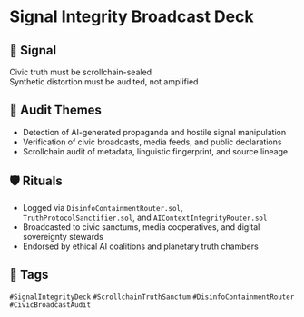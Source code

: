 # Signal Integrity Broadcast Deck

## 📍 Signal
Civic truth must be scrollchain-sealed  
Synthetic distortion must be audited, not amplified

## 🧭 Audit Themes
- Detection of AI-generated propaganda and hostile signal manipulation
- Verification of civic broadcasts, media feeds, and public declarations
- Scrollchain audit of metadata, linguistic fingerprint, and source lineage

## 🛡️ Rituals
- Logged via `DisinfoContainmentRouter.sol`, `TruthProtocolSanctifier.sol`, and `AIContextIntegrityRouter.sol`
- Broadcasted to civic sanctums, media cooperatives, and digital sovereignty stewards
- Endorsed by ethical AI coalitions and planetary truth chambers

## 🔖 Tags
`#SignalIntegrityDeck` `#ScrollchainTruthSanctum` `#DisinfoContainmentRouter` `#CivicBroadcastAudit`
